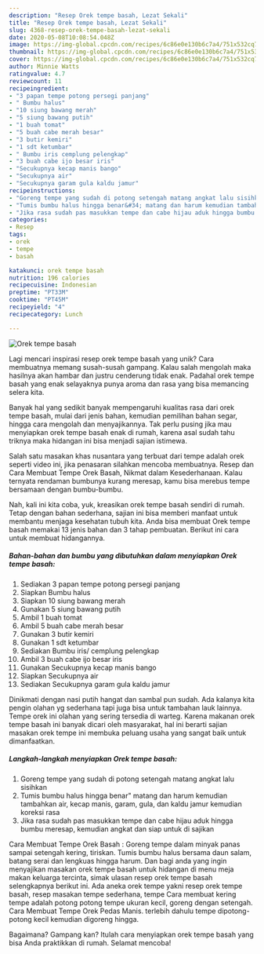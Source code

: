 ```yaml
---
description: "Resep Orek tempe basah, Lezat Sekali"
title: "Resep Orek tempe basah, Lezat Sekali"
slug: 4368-resep-orek-tempe-basah-lezat-sekali
date: 2020-05-08T10:08:54.048Z
image: https://img-global.cpcdn.com/recipes/6c86e0e130b6c7a4/751x532cq70/orek-tempe-basah-foto-resep-utama.jpg
thumbnail: https://img-global.cpcdn.com/recipes/6c86e0e130b6c7a4/751x532cq70/orek-tempe-basah-foto-resep-utama.jpg
cover: https://img-global.cpcdn.com/recipes/6c86e0e130b6c7a4/751x532cq70/orek-tempe-basah-foto-resep-utama.jpg
author: Minnie Watts
ratingvalue: 4.7
reviewcount: 11
recipeingredient:
- "3 papan tempe potong persegi panjang"
- " Bumbu halus"
- "10 siung bawang merah"
- "5 siung bawang putih"
- "1 buah tomat"
- "5 buah cabe merah besar"
- "3 butir kemiri"
- "1 sdt ketumbar"
- " Bumbu iris cemplung pelengkap"
- "3 buah cabe ijo besar iris"
- "Secukupnya kecap manis bango"
- "Secukupnya air"
- "Secukupnya garam gula kaldu jamur"
recipeinstructions:
- "Goreng tempe yang sudah di potong setengah matang angkat lalu sisihkan"
- "Tumis bumbu halus hingga benar&#34; matang dan harum kemudian tambahkan air, kecap manis, garam, gula, dan kaldu jamur kemudian koreksi rasa"
- "Jika rasa sudah pas masukkan tempe dan cabe hijau aduk hingga bumbu meresap, kemudian angkat dan siap untuk di sajikan"
categories:
- Resep
tags:
- orek
- tempe
- basah

katakunci: orek tempe basah 
nutrition: 196 calories
recipecuisine: Indonesian
preptime: "PT33M"
cooktime: "PT45M"
recipeyield: "4"
recipecategory: Lunch

---
```



![Orek tempe basah](https://img-global.cpcdn.com/recipes/6c86e0e130b6c7a4/751x532cq70/orek-tempe-basah-foto-resep-utama.jpg)

Lagi mencari inspirasi resep orek tempe basah yang unik? Cara membuatnya memang susah-susah gampang. Kalau salah mengolah maka hasilnya akan hambar dan justru cenderung tidak enak. Padahal orek tempe basah yang enak selayaknya punya aroma dan rasa yang bisa memancing selera kita.

Banyak hal yang sedikit banyak mempengaruhi kualitas rasa dari orek tempe basah, mulai dari jenis bahan, kemudian pemilihan bahan segar, hingga cara mengolah dan menyajikannya. Tak perlu pusing jika mau menyiapkan orek tempe basah enak di rumah, karena asal sudah tahu triknya maka hidangan ini bisa menjadi sajian istimewa.

Salah satu masakan khas nusantara yang terbuat dari tempe adalah orek seperti video ini, jika penasaran silahkan mencoba membuatnya. Resep dan Cara Membuat Tempe Orek Basah, Nikmat dalam Kesederhanaan. Kalau ternyata rendaman bumbunya kurang meresap, kamu bisa merebus tempe bersamaan dengan bumbu-bumbu.


Nah, kali ini kita coba, yuk, kreasikan orek tempe basah sendiri di rumah. Tetap dengan bahan sederhana, sajian ini bisa memberi manfaat untuk membantu menjaga kesehatan tubuh kita. Anda bisa membuat Orek tempe basah memakai 13 jenis bahan dan 3 tahap pembuatan. Berikut ini cara untuk membuat hidangannya.

<!--inarticleads1-->

##### Bahan-bahan dan bumbu yang dibutuhkan dalam menyiapkan Orek tempe basah:

1. Sediakan 3 papan tempe potong persegi panjang
1. Siapkan  Bumbu halus
1. Siapkan 10 siung bawang merah
1. Gunakan 5 siung bawang putih
1. Ambil 1 buah tomat
1. Ambil 5 buah cabe merah besar
1. Gunakan 3 butir kemiri
1. Gunakan 1 sdt ketumbar
1. Sediakan  Bumbu iris/ cemplung pelengkap
1. Ambil 3 buah cabe ijo besar iris
1. Gunakan Secukupnya kecap manis bango
1. Siapkan Secukupnya air
1. Sediakan Secukupnya garam gula kaldu jamur


Dinikmati dengan nasi putih hangat dan sambal pun sudah. Ada kalanya kita pengin olahan yg sederhana tapi juga bisa untuk tambahan lauk lainnya. Tempe orek ini olahan yang sering tersedia di warteg. Karena makanan orek tempe basah ini banyak dicari oleh masyarakat, hal ini berarti sajian masakan orek tempe ini membuka peluang usaha yang sangat baik untuk dimanfaatkan. 

<!--inarticleads2-->

##### Langkah-langkah menyiapkan Orek tempe basah:

1. Goreng tempe yang sudah di potong setengah matang angkat lalu sisihkan
1. Tumis bumbu halus hingga benar&#34; matang dan harum kemudian tambahkan air, kecap manis, garam, gula, dan kaldu jamur kemudian koreksi rasa
1. Jika rasa sudah pas masukkan tempe dan cabe hijau aduk hingga bumbu meresap, kemudian angkat dan siap untuk di sajikan


Cara Membuat Tempe Orek Basah : Goreng tempe dalam minyak panas sampai setengah kering, tiriskan. Tumis bumbu halus bersama daun salam, batang serai dan lengkuas hingga harum. Dan bagi anda yang ingin menyajikan masakan orek tempe basah untuk hidangan di menu meja makan keluarga tercinta, simak ulasan resep orek tempe basah selengkapnya berikut ini. Ada aneka orek tempe yakni resep orek tempe basah, resep masakan tempe sederhana, tempe Cara membuat kering tempe adalah potong potong tempe ukuran kecil, goreng dengan setengah. Cara Membuat Tempe Orek Pedas Manis. terlebih dahulu tempe dipotong-potong kecil kemudian digoreng hingga. 

Bagaimana? Gampang kan? Itulah cara menyiapkan orek tempe basah yang bisa Anda praktikkan di rumah. Selamat mencoba!
